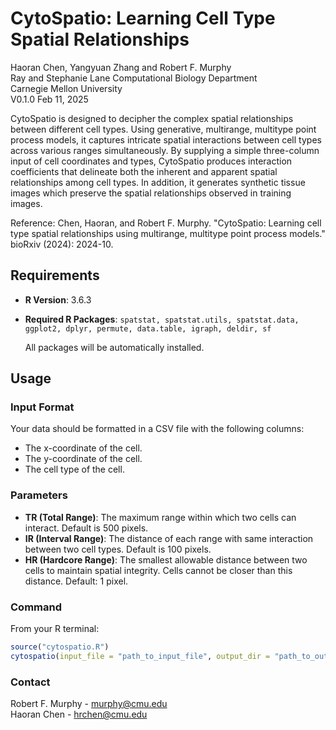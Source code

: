 # CytoSpatio: Learning Cell Type Spatial Relationships
Haoran Chen, Yangyuan Zhang and Robert F. Murphy\
Ray and Stephanie Lane Computational Biology Department\
Carnegie Mellon University\
V0.1.0 Feb 11, 2025

CytoSpatio is designed to decipher the complex spatial relationships between different cell types. Using generative, multirange, multitype point process models, it captures intricate spatial interactions between cell types across various ranges simultaneously. By supplying a simple three-column input of cell coordinates and types, CytoSpatio produces interaction coefficients that delineate both the inherent and apparent spatial relationships among cell types. In addition, it generates synthetic tissue images which preserve the spatial relationships observed in training images.

Reference: Chen, Haoran, and Robert F. Murphy. "CytoSpatio: Learning cell type spatial relationships using multirange, multitype point process models." bioRxiv (2024): 2024-10.


## Requirements

- **R Version**: 3.6.3
- **Required R Packages**:
   `spatstat, spatstat.utils, spatstat.data, ggplot2, dplyr, permute, data.table, igraph, deldir, sf`

  All packages will be automatically installed.

## Usage

### Input Format

Your data should be formatted in a CSV file with the following columns:

- The x-coordinate of the cell.
- The y-coordinate of the cell.
- The cell type of the cell.

### Parameters

- **TR (Total Range)**: The maximum range within which two cells can interact. Default is 500 pixels.
- **IR (Interval Range)**: The distance of each range with same interaction between two cell types. Default is 100 pixels.
- **HR (Hardcore Range)**: The smallest allowable distance between two cells to maintain spatial integrity. Cells cannot be closer than this distance. Default: 1 pixel.

### Command

From your R terminal:

```R
source("cytospatio.R")
cytospatio(input_file = "path_to_input_file", output_dir = "path_to_output_dir", TR, IR, HR)
```

### Contact

Robert F. Murphy - murphy@cmu.edu\
Haoran Chen - hrchen@cmu.edu

